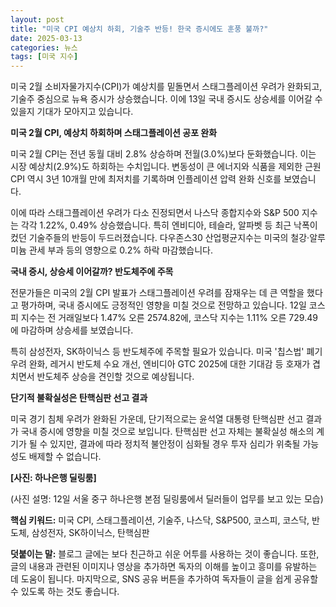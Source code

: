 ```yaml
---
layout: post
title: "미국 CPI 예상치 하회, 기술주 반등! 한국 증시에도 훈풍 불까?"
date: 2025-03-13
categories: 뉴스
tags: [미국 지수]
---
```


미국 2월 소비자물가지수(CPI)가 예상치를 밑돌면서 스태그플레이션 우려가 완화되고, 기술주 중심으로 뉴욕 증시가 상승했습니다. 이에 13일 국내 증시도 상승세를 이어갈 수 있을지 기대가 모아지고 있습니다.

**미국 2월 CPI, 예상치 하회하며 스태그플레이션 공포 완화**

미국 2월 CPI는 전년 동월 대비 2.8% 상승하며 전월(3.0%)보다 둔화했습니다.  이는 시장 예상치(2.9%)도 하회하는 수치입니다. 변동성이 큰 에너지와 식품을 제외한 근원 CPI 역시 3년 10개월 만에 최저치를 기록하며 인플레이션 압력 완화 신호를 보였습니다.

이에 따라 스태그플레이션 우려가 다소 진정되면서 나스닥 종합지수와 S&P 500 지수는 각각 1.22%, 0.49% 상승했습니다. 특히 엔비디아, 테슬라, 알파벳 등 최근 낙폭이 컸던 기술주들의 반등이 두드러졌습니다. 다우존스30 산업평균지수는 미국의 철강·알루미늄 관세 부과 등의 영향으로 0.2% 하락 마감했습니다.

**국내 증시, 상승세 이어갈까? 반도체주에 주목**

전문가들은 미국의 2월 CPI 발표가 스태그플레이션 우려를 잠재우는 데 큰 역할을 했다고 평가하며, 국내 증시에도 긍정적인 영향을 미칠 것으로 전망하고 있습니다.  12일 코스피 지수는 전 거래일보다 1.47% 오른 2574.82에, 코스닥 지수는 1.11% 오른 729.49에 마감하며 상승세를 보였습니다.

특히 삼성전자, SK하이닉스 등 반도체주에 주목할 필요가 있습니다.  미국 '칩스법' 폐기 우려 완화, 레거시 반도체 수요 개선, 엔비디아 GTC 2025에 대한 기대감 등 호재가 겹치면서 반도체주 상승을 견인할 것으로 예상됩니다.

**단기적 불확실성은 탄핵심판 선고 결과**

미국 경기 침체 우려가 완화된 가운데, 단기적으로는 윤석열 대통령 탄핵심판 선고 결과가 국내 증시에 영향을 미칠 것으로 보입니다.  탄핵심판 선고 자체는 불확실성 해소의 계기가 될 수 있지만, 결과에 따라 정치적 불안정이 심화될 경우 투자 심리가 위축될 가능성도 배제할 수 없습니다.

**[사진: 하나은행 딜링룸]**

(사진 설명: 12일 서울 중구 하나은행 본점 딜링룸에서 딜러들이 업무를 보고 있는 모습)


**핵심 키워드:** 미국 CPI, 스태그플레이션, 기술주, 나스닥, S&P500, 코스피, 코스닥, 반도체, 삼성전자, SK하이닉스, 탄핵심판


**덧붙이는 말:**  블로그 글에는 보다 친근하고 쉬운 어투를 사용하는 것이 좋습니다.  또한,  글의 내용과 관련된 이미지나 영상을 추가하면 독자의 이해를 높이고 흥미를 유발하는 데 도움이 됩니다.  마지막으로,  SNS 공유 버튼을 추가하여 독자들이 글을 쉽게 공유할 수 있도록 하는 것도 좋습니다.
